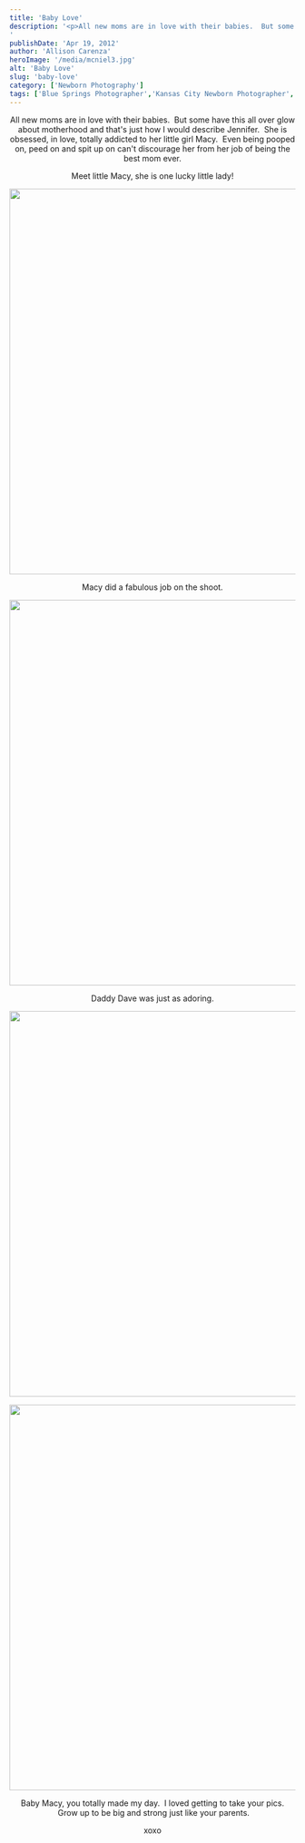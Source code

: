 ```yaml
---
title: 'Baby Love'
description: '<p>All new moms are in love with their babies.  But some have this all over glow about motherhood and that&apos;s [&hellip;]</p>
'
publishDate: 'Apr 19, 2012'
author: 'Allison Carenza'
heroImage: '/media/mcniel3.jpg'
alt: 'Baby Love'
slug: 'baby-love'
category: ['Newborn Photography']
tags: ['Blue Springs Photographer','Kansas City Newborn Photographer','Newborn Photography']
---
```


<p style="text-align: center;">All new moms are in love with their babies.  But some have this all over glow about motherhood and that&apos;s just how I would describe Jennifer.  She is obsessed, in love, totally addicted to her little girl Macy.  Even being pooped on, peed on and spit up on can&apos;t discourage her from her job of being the best mom ever.</p>
<p style="text-align: center;">Meet little Macy, she is one lucky little lady!</p>
<p style="text-align: center;"><img class="aligncenter size-full wp-image-4047" title="mcniel3" src="/media/mcniel3.jpg" alt="" width="930" height="680" srcset="/media/mcniel3.jpg 930w, /media/mcniel3-300x219.jpg 300w, /media/mcniel3-768x562.jpg 768w" sizes="(max-width: 930px) 100vw, 930px" /></p>
<p style="text-align: center;">Macy did a fabulous job on the shoot.</p>
<p style="text-align: center;"><img class="aligncenter size-full wp-image-4046" title="McNiel2" src="/media/McNiel2.jpg" alt="" width="930" height="680" /></p>
<p style="text-align: center;">Daddy Dave was just as adoring.</p>
<p style="text-align: center;"><img class="aligncenter size-full wp-image-4048" title="mcniel4" src="/media/mcniel4.jpg" alt="" width="930" height="680" srcset="/media/mcniel4.jpg 930w, /media/mcniel4-300x219.jpg 300w, /media/mcniel4-768x562.jpg 768w" sizes="(max-width: 930px) 100vw, 930px" /></p>
<p style="text-align: center;">
<p style="text-align: center;"><img class="aligncenter size-full wp-image-4045" title="McNiel1" src="/media/McNiel1.jpg" alt="" width="930" height="680" srcset="/media/McNiel1.jpg 930w, /media/McNiel1-300x219.jpg 300w, /media/McNiel1-768x562.jpg 768w" sizes="(max-width: 930px) 100vw, 930px" /></p>
<p style="text-align: center;">Baby Macy, you totally made my day.  I loved getting to take your pics.  Grow up to be big and strong just like your parents.</p>
<p style="text-align: center;">xoxo</p>
